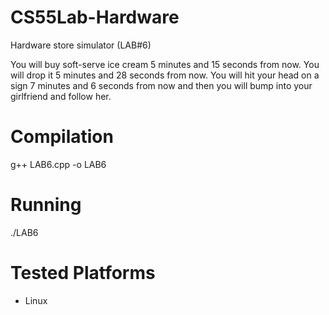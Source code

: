 # CS55Lab-Hardware
Hardware store simulator (LAB#6)

You will buy soft-serve ice cream 5 minutes and 15 seconds from now. You will drop it 5 minutes and 28 seconds from now. You will hit your head on a sign 7 minutes and 6 seconds from now and then you will bump into your girlfriend and follow her.

# Compilation
g++ LAB6.cpp -o LAB6

# Running
./LAB6

# Tested Platforms
 - Linux

